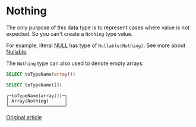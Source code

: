 
# Nothing

The only purpose of this data type is to represent cases where value is not expected. So you can't create a `Nothing` type value.

For example, literal [NULL](../../query_language/syntax.md#null-literal) has type of `Nullable(Nothing)`. See more about [Nullable](../../data_types/nullable.md).

The `Nothing` type can also used to denote empty arrays:

```sql
SELECT toTypeName(array())

SELECT toTypeName([])
```
```text
┌─toTypeName(array())─┐
│ Array(Nothing)      │
└─────────────────────┘
```


[Original article](https://clickhouse.yandex/docs/en/data_types/special_data_types/nothing/) <!--hide-->

